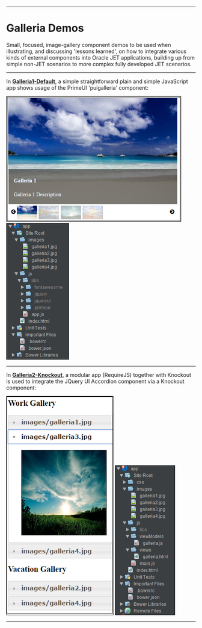 <hr>

# Galleria Demos

Small, focused, image-gallery component demos to be used when illustrating, and discussing 'lessons learned',
on how to integrate various
kinds of external components into Oracle JET applications, building up
from simple non-JET scenarios to more complex fully developed JET scenarios.

<hr>

In <b><a href="https://github.com/GeertjanWielenga/GalleriaDemos/tree/master/Galleria1-Default/app">Galleria1-Default</a></b>, a simple straightforward plain and simple JavaScript app
shows usage of the PrimeUI 'puigalleria' component:

<img style="border:1px solid black" src="Galleria1-Default/pic-1.png"/>
<img style="border:1px solid black" src="Galleria1-Default/pic-2.png"/>

<hr>

In <b><a href="https://github.com/GeertjanWielenga/GalleriaDemos/tree/master/Galleria2-Knockout/app">Galleria2-Knockout</a></b>, a modular app (RequireJS) together with Knockout is used
to integrate the JQuery UI Accordion component via a Knockout component:

<img style="border:1px solid black" src="Galleria2-Knockout/pic-1.png"/>
<img style="border:1px solid black" src="Galleria2-Knockout/pic-2.png"/>

<hr>

